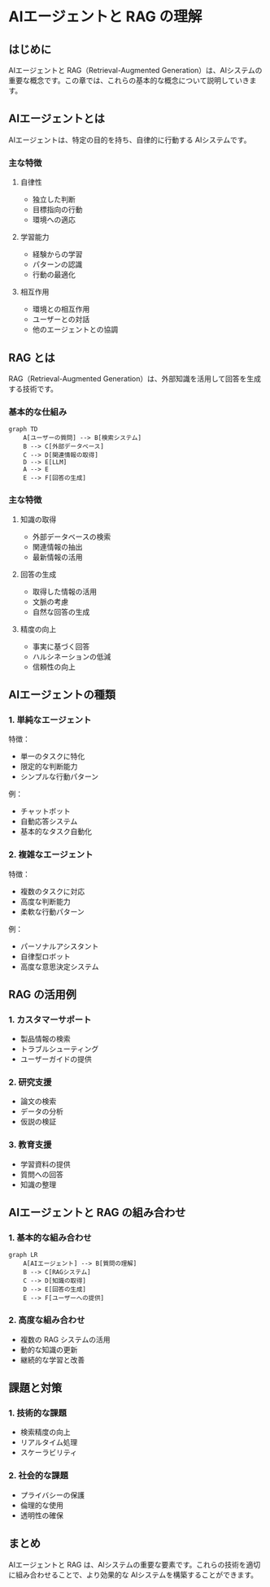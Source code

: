 # AIエージェントと RAG の理解

## はじめに

AIエージェントと RAG（Retrieval-Augmented Generation）は、AIシステムの重要な概念です。この章では、これらの基本的な概念について説明していきます。

## AIエージェントとは

AIエージェントは、特定の目的を持ち、自律的に行動する AIシステムです。

### 主な特徴

1. 自律性

   - 独立した判断
   - 目標指向の行動
   - 環境への適応

2. 学習能力

   - 経験からの学習
   - パターンの認識
   - 行動の最適化

3. 相互作用
   - 環境との相互作用
   - ユーザーとの対話
   - 他のエージェントとの協調

## RAG とは

RAG（Retrieval-Augmented Generation）は、外部知識を活用して回答を生成する技術です。

### 基本的な仕組み

```mermaid
graph TD
    A[ユーザーの質問] --> B[検索システム]
    B --> C[外部データベース]
    C --> D[関連情報の取得]
    D --> E[LLM]
    A --> E
    E --> F[回答の生成]
```

### 主な特徴

1. 知識の取得

   - 外部データベースの検索
   - 関連情報の抽出
   - 最新情報の活用

2. 回答の生成

   - 取得した情報の活用
   - 文脈の考慮
   - 自然な回答の生成

3. 精度の向上
   - 事実に基づく回答
   - ハルシネーションの低減
   - 信頼性の向上

## AIエージェントの種類

### 1. 単純なエージェント

特徴：

- 単一のタスクに特化
- 限定的な判断能力
- シンプルな行動パターン

例：

- チャットボット
- 自動応答システム
- 基本的なタスク自動化

### 2. 複雑なエージェント

特徴：

- 複数のタスクに対応
- 高度な判断能力
- 柔軟な行動パターン

例：

- パーソナルアシスタント
- 自律型ロボット
- 高度な意思決定システム

## RAG の活用例

### 1. カスタマーサポート

- 製品情報の検索
- トラブルシューティング
- ユーザーガイドの提供

### 2. 研究支援

- 論文の検索
- データの分析
- 仮説の検証

### 3. 教育支援

- 学習資料の提供
- 質問への回答
- 知識の整理

## AIエージェントと RAG の組み合わせ

### 1. 基本的な組み合わせ

```mermaid
graph LR
    A[AIエージェント] --> B[質問の理解]
    B --> C[RAGシステム]
    C --> D[知識の取得]
    D --> E[回答の生成]
    E --> F[ユーザーへの提供]
```

### 2. 高度な組み合わせ

- 複数の RAG システムの活用
- 動的な知識の更新
- 継続的な学習と改善

## 課題と対策

### 1. 技術的な課題

- 検索精度の向上
- リアルタイム処理
- スケーラビリティ

### 2. 社会的な課題

- プライバシーの保護
- 倫理的な使用
- 透明性の確保

## まとめ

AIエージェントと RAG は、AIシステムの重要な要素です。これらの技術を適切に組み合わせることで、より効果的な AIシステムを構築することができます。
